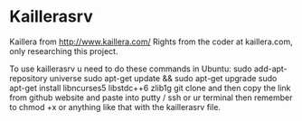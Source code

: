 # Kaillerasrv
Kaillera from http://www.kaillera.com/
Rights from the coder at kaillera.com, only researching this project.

To use kaillerasrv u need to do these commands in Ubuntu:
sudo add-apt-repository universe
sudo apt-get update && sudo apt-get upgrade
sudo apt-get install libncurses5 libstdc++6 zlib1g
git clone and then copy the link from github website and paste into putty / ssh or ur terminal
then remember to chmod +x or anything like that with the kaillerasrv file.

